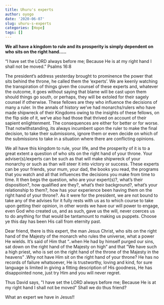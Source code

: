 ```yaml
---
title: Uhuru's experts
author: oyogo
date: '2020-06-07'
slug: uhuru-s-experts
categories: [Hope]
tags: []
---
```


**We all have a kingdom to rule and its prosperity is simply dependent on who sits on the right hand…..**

“I have set the LORD always before me; Because He is at my right hand I shall not be moved.” Psalms 16:8

The president’s address yesterday brought to prominence the power that sits behind the throne, he called them the ‘experts’.  We are keenly watching the transpiration of things given the counsel  of these experts and, whatever the outcome, it goes without saying that blame will be cast upon them should things go south, or perhaps, they will be extoled for their sagely counsel if otherwise. These fellows are they who influence the decisions of many a ruler. In the annals of history we’ve had monarchs/rulers who have made shipwreck of their Kingdoms owing to the insights of these fellows, on the flip side of it, we’ve also had those that thrived on account of their sapient enlightenment. The consequences are either for better or for worse. That notwithstanding, its always incumbent upon the ruler to make the final decision, to take their submissions, ignore them or even decide on which of the submissions to take in a situation where there are conflicting opinions.  

We all have this kingdom to rule, your life, and the prosperity of it is to a great extent a question of who sits on the right hand of your throne. Your adviser(s)/experts can be such as that will make shipwreck of your monarchy or such as than will steer it into victory or success. These experts can be your friends, your mum, your dad, the books you read, the programs that you watch and all that influences the decisions you make from time to time. It then begs the question, who are your expert(s)?,  what’s their disposition?, how qualified are they?, what’s their background?, what’s  your relationship to them?, how has your experience been having them on the right hand of your throne?.  As it were for the president, we are not bound to take any of the advises for it fully rests with us as to which course to take upon getting their opinion, in other words we have our will power to engage, even God who created us, and as such, gave us the will, never coerces us to do anything for that would be tantamount to making us puppets. Choose ye this day has been His call from eternity past.   

Dear friend, there is this expert, the man Jesus Christ, who sits on the right hand of the Majesty of the monarch who rules the universe, what a power He wields. It’s said of Him that “..when He had by himself purged our sins, sat down on the right hand of the Majesty on high” and that ”We have such a high priest, who is set on the right hand of the throne of the Majesty in the heavens” .Why not have Him sit on the right hand of your throne? He has no records of failure whatsoever, He is trustworthy, loving and kind, for sure language is limited in giving a fitting description of His goodness, He has disappointed none, just try Him and you will never regret.  

Thus David says, "I have set the LORD always before me; Because He is at my right hand I shall not be moved" Shall we do thus friend?  

What an expert we have in Jesus!!  

